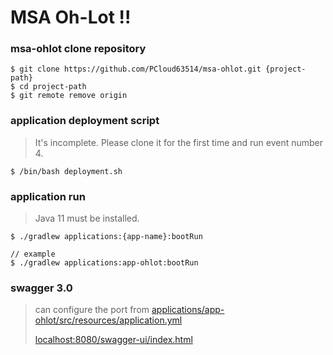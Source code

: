 # MSA Oh-Lot !!

### msa-ohlot clone repository
```shell
$ git clone https://github.com/PCloud63514/msa-ohlot.git {project-path}
$ cd project-path
$ git remote remove origin
```
### application deployment script
> It's incomplete. Please clone it for the first time and run event number 4.
```shell
$ /bin/bash deployment.sh
```
### application run
> Java 11 must be installed.
```shell
$ ./gradlew applications:{app-name}:bootRun

// example
$ ./gradlew applications:app-ohlot:bootRun
```

### swagger 3.0
> can configure the port from [applications/app-ohlot/src/resources/application.yml](https://github.com/PCloud63514/msa-ohlot/blob/main/applications/app-ohlot/src/main/resources/application.yml)
>
> [localhost:8080/swagger-ui/index.html](http://localhost:8080/swagger-ui/index.html)